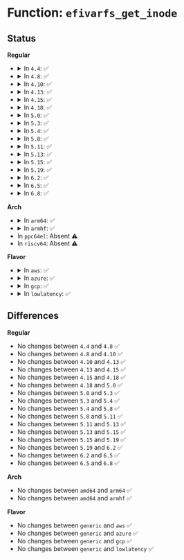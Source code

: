 # Function: <code>efivarfs_get_inode</code>

## Status
<b>Regular</b>
<ul>
<li>
<details>
<summary>In <code>4.4</code>: ✅</summary>

```c
struct inode *efivarfs_get_inode(struct super_block *sb, const struct inode *dir, int mode, dev_t dev, bool is_removable);
```

**Collision:** Unique Global

**Inline:** No

**Transformation:** False

**Instances:**

```
In fs/efivarfs/inode.c (ffffffff81320d20)
Location: fs/efivarfs/inode.c:17
Inline: False
Direct callers:
  - fs/efivarfs/inode.c:efivarfs_create
  - fs/efivarfs/super.c:efivarfs_fill_super
  - fs/efivarfs/super.c:efivarfs_callback
```
**Symbols:**

```
ffffffff81320d20-ffffffff81320dda: efivarfs_get_inode (STB_GLOBAL)
```
</details>
</li>
<li>
<details>
<summary>In <code>4.8</code>: ✅</summary>

```c
struct inode *efivarfs_get_inode(struct super_block *sb, const struct inode *dir, int mode, dev_t dev, bool is_removable);
```

**Collision:** Unique Global

**Inline:** No

**Transformation:** False

**Instances:**

```
In fs/efivarfs/inode.c (ffffffff81356380)
Location: fs/efivarfs/inode.c:18
Inline: False
Direct callers:
  - fs/efivarfs/inode.c:efivarfs_create
  - fs/efivarfs/super.c:efivarfs_fill_super
  - fs/efivarfs/super.c:efivarfs_callback
```
**Symbols:**

```
ffffffff81356380-ffffffff8135643c: efivarfs_get_inode (STB_GLOBAL)
```
</details>
</li>
<li>
<details>
<summary>In <code>4.10</code>: ✅</summary>

```c
struct inode *efivarfs_get_inode(struct super_block *sb, const struct inode *dir, int mode, dev_t dev, bool is_removable);
```

**Collision:** Unique Global

**Inline:** No

**Transformation:** False

**Instances:**

```
In fs/efivarfs/inode.c (ffffffff8136c7a0)
Location: fs/efivarfs/inode.c:18
Inline: False
Direct callers:
  - fs/efivarfs/inode.c:efivarfs_create
  - fs/efivarfs/super.c:efivarfs_fill_super
  - fs/efivarfs/super.c:efivarfs_callback
```
**Symbols:**

```
ffffffff8136c7a0-ffffffff8136c854: efivarfs_get_inode (STB_GLOBAL)
```
</details>
</li>
<li>
<details>
<summary>In <code>4.13</code>: ✅</summary>

```c
struct inode *efivarfs_get_inode(struct super_block *sb, const struct inode *dir, int mode, dev_t dev, bool is_removable);
```

**Collision:** Unique Global

**Inline:** No

**Transformation:** False

**Instances:**

```
In fs/efivarfs/inode.c (ffffffff81380ce0)
Location: fs/efivarfs/inode.c:18
Inline: False
Direct callers:
  - fs/efivarfs/inode.c:efivarfs_create
  - fs/efivarfs/super.c:efivarfs_fill_super
  - fs/efivarfs/super.c:efivarfs_callback
```
**Symbols:**

```
ffffffff81380ce0-ffffffff81380d9a: efivarfs_get_inode (STB_GLOBAL)
```
</details>
</li>
<li>
<details>
<summary>In <code>4.15</code>: ✅</summary>

```c
struct inode *efivarfs_get_inode(struct super_block *sb, const struct inode *dir, int mode, dev_t dev, bool is_removable);
```

**Collision:** Unique Global

**Inline:** No

**Transformation:** False

**Instances:**

```
In fs/efivarfs/inode.c (ffffffff813a5cf0)
Location: fs/efivarfs/inode.c:18
Inline: False
Direct callers:
  - fs/efivarfs/inode.c:efivarfs_create
  - fs/efivarfs/super.c:efivarfs_fill_super
  - fs/efivarfs/super.c:efivarfs_callback
```
**Symbols:**

```
ffffffff813a5cf0-ffffffff813a5daa: efivarfs_get_inode (STB_GLOBAL)
```
</details>
</li>
<li>
<details>
<summary>In <code>4.18</code>: ✅</summary>

```c
struct inode *efivarfs_get_inode(struct super_block *sb, const struct inode *dir, int mode, dev_t dev, bool is_removable);
```

**Collision:** Unique Global

**Inline:** No

**Transformation:** False

**Instances:**

```
In fs/efivarfs/inode.c (ffffffff813d4fb0)
Location: fs/efivarfs/inode.c:18
Inline: False
Direct callers:
  - fs/efivarfs/super.c:efivarfs_fill_super
  - fs/efivarfs/super.c:efivarfs_callback
```
**Symbols:**

```
ffffffff813d4fb0-ffffffff813d506e: efivarfs_get_inode (STB_GLOBAL)
```
</details>
</li>
<li>
<details>
<summary>In <code>5.0</code>: ✅</summary>

```c
struct inode *efivarfs_get_inode(struct super_block *sb, const struct inode *dir, int mode, dev_t dev, bool is_removable);
```

**Collision:** Unique Global

**Inline:** No

**Transformation:** False

**Instances:**

```
In fs/efivarfs/inode.c (ffffffff813ef5f0)
Location: fs/efivarfs/inode.c:18
Inline: False
Direct callers:
  - fs/efivarfs/super.c:efivarfs_fill_super
  - fs/efivarfs/super.c:efivarfs_callback
```
**Symbols:**

```
ffffffff813ef5f0-ffffffff813ef6ae: efivarfs_get_inode (STB_GLOBAL)
```
</details>
</li>
<li>
<details>
<summary>In <code>5.3</code>: ✅</summary>

```c
struct inode *efivarfs_get_inode(struct super_block *sb, const struct inode *dir, int mode, dev_t dev, bool is_removable);
```

**Collision:** Unique Global

**Inline:** No

**Transformation:** False

**Instances:**

```
In fs/efivarfs/inode.c (ffffffff8141b8d0)
Location: fs/efivarfs/inode.c:15
Inline: False
Direct callers:
  - fs/efivarfs/super.c:efivarfs_fill_super
  - fs/efivarfs/super.c:efivarfs_callback
```
**Symbols:**

```
ffffffff8141b8d0-ffffffff8141b997: efivarfs_get_inode (STB_GLOBAL)
```
</details>
</li>
<li>
<details>
<summary>In <code>5.4</code>: ✅</summary>

```c
struct inode *efivarfs_get_inode(struct super_block *sb, const struct inode *dir, int mode, dev_t dev, bool is_removable);
```

**Collision:** Unique Global

**Inline:** No

**Transformation:** False

**Instances:**

```
In fs/efivarfs/inode.c (ffffffff81435720)
Location: fs/efivarfs/inode.c:15
Inline: False
Direct callers:
  - fs/efivarfs/super.c:efivarfs_fill_super
  - fs/efivarfs/super.c:efivarfs_callback
```
**Symbols:**

```
ffffffff81435720-ffffffff814357e7: efivarfs_get_inode (STB_GLOBAL)
```
</details>
</li>
<li>
<details>
<summary>In <code>5.8</code>: ✅</summary>

```c
struct inode *efivarfs_get_inode(struct super_block *sb, const struct inode *dir, int mode, dev_t dev, bool is_removable);
```

**Collision:** Unique Global

**Inline:** No

**Transformation:** False

**Instances:**

```
In fs/efivarfs/inode.c (ffffffff81485430)
Location: fs/efivarfs/inode.c:15
Inline: False
Direct callers:
  - fs/efivarfs/inode.c:efivarfs_create
  - fs/efivarfs/super.c:efivarfs_fill_super
  - fs/efivarfs/super.c:efivarfs_callback
```
**Symbols:**

```
ffffffff81485430-ffffffff814854f7: efivarfs_get_inode (STB_GLOBAL)
```
</details>
</li>
<li>
<details>
<summary>In <code>5.11</code>: ✅</summary>

```c
struct inode *efivarfs_get_inode(struct super_block *sb, const struct inode *dir, int mode, dev_t dev, bool is_removable);
```

**Collision:** Unique Global

**Inline:** No

**Transformation:** False

**Instances:**

```
In fs/efivarfs/inode.c (ffffffff814a2a60)
Location: fs/efivarfs/inode.c:16
Inline: False
Direct callers:
  - fs/efivarfs/inode.c:efivarfs_create
  - fs/efivarfs/super.c:efivarfs_fill_super
  - fs/efivarfs/super.c:efivarfs_callback
```
**Symbols:**

```
ffffffff814a2a60-ffffffff814a2b27: efivarfs_get_inode (STB_GLOBAL)
```
</details>
</li>
<li>
<details>
<summary>In <code>5.13</code>: ✅</summary>

```c
struct inode *efivarfs_get_inode(struct super_block *sb, const struct inode *dir, int mode, dev_t dev, bool is_removable);
```

**Collision:** Unique Global

**Inline:** No

**Transformation:** False

**Instances:**

```
In fs/efivarfs/inode.c (ffffffff814a8c40)
Location: fs/efivarfs/inode.c:19
Inline: False
Direct callers:
  - fs/efivarfs/inode.c:efivarfs_create
  - fs/efivarfs/super.c:efivarfs_fill_super
  - fs/efivarfs/super.c:efivarfs_callback
```
**Symbols:**

```
ffffffff814a8c40-ffffffff814a8d12: efivarfs_get_inode (STB_GLOBAL)
```
</details>
</li>
<li>
<details>
<summary>In <code>5.15</code>: ✅</summary>

```c
struct inode *efivarfs_get_inode(struct super_block *sb, const struct inode *dir, int mode, dev_t dev, bool is_removable);
```

**Collision:** Unique Global

**Inline:** No

**Transformation:** False

**Instances:**

```
In fs/efivarfs/inode.c (ffffffff81500f70)
Location: fs/efivarfs/inode.c:19
Inline: False
Direct callers:
  - fs/efivarfs/inode.c:efivarfs_create
  - fs/efivarfs/super.c:efivarfs_fill_super
  - fs/efivarfs/super.c:efivarfs_callback
```
**Symbols:**

```
ffffffff81500f70-ffffffff81501042: efivarfs_get_inode (STB_GLOBAL)
```
</details>
</li>
<li>
<details>
<summary>In <code>5.19</code>: ✅</summary>

```c
struct inode *efivarfs_get_inode(struct super_block *sb, const struct inode *dir, int mode, dev_t dev, bool is_removable);
```

**Collision:** Unique Global

**Inline:** No

**Transformation:** False

**Instances:**

```
In fs/efivarfs/inode.c (ffffffff815922c0)
Location: fs/efivarfs/inode.c:19
Inline: False
Direct callers:
  - fs/efivarfs/inode.c:efivarfs_create
  - fs/efivarfs/super.c:efivarfs_fill_super
  - fs/efivarfs/super.c:efivarfs_callback
```
**Symbols:**

```
ffffffff815922c0-ffffffff815923a9: efivarfs_get_inode (STB_GLOBAL)
```
</details>
</li>
<li>
<details>
<summary>In <code>6.2</code>: ✅</summary>

```c
struct inode *efivarfs_get_inode(struct super_block *sb, const struct inode *dir, int mode, dev_t dev, bool is_removable);
```

**Collision:** Unique Global

**Inline:** No

**Transformation:** False

**Instances:**

```
In fs/efivarfs/inode.c (ffffffff81639bf0)
Location: fs/efivarfs/inode.c:19
Inline: False
Direct callers:
  - fs/efivarfs/inode.c:efivarfs_create
  - fs/efivarfs/super.c:efivarfs_fill_super
  - fs/efivarfs/super.c:efivarfs_callback
```
**Symbols:**

```
ffffffff81639bf0-ffffffff81639cd9: efivarfs_get_inode (STB_GLOBAL)
```
</details>
</li>
<li>
<details>
<summary>In <code>6.5</code>: ✅</summary>

```c
struct inode *efivarfs_get_inode(struct super_block *sb, const struct inode *dir, int mode, dev_t dev, bool is_removable);
```

**Collision:** Unique Global

**Inline:** No

**Transformation:** False

**Instances:**

```
In fs/efivarfs/inode.c (ffffffff81672050)
Location: fs/efivarfs/inode.c:19
Inline: False
Direct callers:
  - fs/efivarfs/inode.c:efivarfs_create
  - fs/efivarfs/super.c:efivarfs_fill_super
  - fs/efivarfs/super.c:efivarfs_callback
```
**Symbols:**

```
ffffffff81672050-ffffffff81672139: efivarfs_get_inode (STB_GLOBAL)
```
</details>
</li>
<li>
<details>
<summary>In <code>6.8</code>: ✅</summary>

```c
struct inode *efivarfs_get_inode(struct super_block *sb, const struct inode *dir, int mode, dev_t dev, bool is_removable);
```

**Collision:** Unique Global

**Inline:** No

**Transformation:** False

**Instances:**

```
In fs/efivarfs/inode.c (ffffffff816ae030)
Location: fs/efivarfs/inode.c:19
Inline: False
Direct callers:
  - fs/efivarfs/inode.c:efivarfs_create
  - fs/efivarfs/super.c:efivarfs_fill_super
  - fs/efivarfs/super.c:efivarfs_callback
```
**Symbols:**

```
ffffffff816ae030-ffffffff816ae11e: efivarfs_get_inode (STB_GLOBAL)
```
</details>
</li>
</ul>
<b>Arch</b>
<ul>
<li>
<details>
<summary>In <code>arm64</code>: ✅</summary>

```c
struct inode *efivarfs_get_inode(struct super_block *sb, const struct inode *dir, int mode, dev_t dev, bool is_removable);
```

**Collision:** Unique Global

**Inline:** No

**Transformation:** False

**Instances:**

```
In fs/efivarfs/inode.c (ffff80001051b618)
Location: fs/efivarfs/inode.c:15
Inline: False
Direct callers:
  - fs/efivarfs/super.c:efivarfs_fill_super
  - fs/efivarfs/super.c:efivarfs_callback
```
**Symbols:**

```
ffff80001051b618-ffff80001051b6fc: efivarfs_get_inode (STB_GLOBAL)
```
</details>
</li>
<li>
<details>
<summary>In <code>armhf</code>: ✅</summary>

```c
struct inode *efivarfs_get_inode(struct super_block *sb, const struct inode *dir, int mode, dev_t dev, bool is_removable);
```

**Collision:** Unique Global

**Inline:** No

**Transformation:** False

**Instances:**

```
In fs/efivarfs/inode.c (c06d8030)
Location: fs/efivarfs/inode.c:15
Inline: False
Direct callers:
  - fs/efivarfs/super.c:efivarfs_fill_super
  - fs/efivarfs/super.c:efivarfs_callback
```
**Symbols:**

```
c06d8030-c06d8128: efivarfs_get_inode (STB_GLOBAL)
```
</details>
</li>
<li>
In <code>ppc64el</code>: Absent ⚠️
</li>
<li>
In <code>riscv64</code>: Absent ⚠️
</li>
</ul>
<b>Flavor</b>
<ul>
<li>
<details>
<summary>In <code>aws</code>: ✅</summary>

```c
struct inode *efivarfs_get_inode(struct super_block *sb, const struct inode *dir, int mode, dev_t dev, bool is_removable);
```

**Collision:** Unique Global

**Inline:** No

**Transformation:** False

**Instances:**

```
In fs/efivarfs/inode.c (ffffffff8142dd00)
Location: fs/efivarfs/inode.c:15
Inline: False
Direct callers:
  - fs/efivarfs/super.c:efivarfs_fill_super
  - fs/efivarfs/super.c:efivarfs_callback
```
**Symbols:**

```
ffffffff8142dd00-ffffffff8142ddc7: efivarfs_get_inode (STB_GLOBAL)
```
</details>
</li>
<li>
<details>
<summary>In <code>azure</code>: ✅</summary>

```c
struct inode *efivarfs_get_inode(struct super_block *sb, const struct inode *dir, int mode, dev_t dev, bool is_removable);
```

**Collision:** Unique Global

**Inline:** No

**Transformation:** False

**Instances:**

```
In fs/efivarfs/inode.c (ffffffff8141e780)
Location: fs/efivarfs/inode.c:15
Inline: False
Direct callers:
  - fs/efivarfs/super.c:efivarfs_fill_super
  - fs/efivarfs/super.c:efivarfs_callback
```
**Symbols:**

```
ffffffff8141e780-ffffffff8141e847: efivarfs_get_inode (STB_GLOBAL)
```
</details>
</li>
<li>
<details>
<summary>In <code>gcp</code>: ✅</summary>

```c
struct inode *efivarfs_get_inode(struct super_block *sb, const struct inode *dir, int mode, dev_t dev, bool is_removable);
```

**Collision:** Unique Global

**Inline:** No

**Transformation:** False

**Instances:**

```
In fs/efivarfs/inode.c (ffffffff81429ea0)
Location: fs/efivarfs/inode.c:15
Inline: False
Direct callers:
  - fs/efivarfs/super.c:efivarfs_fill_super
  - fs/efivarfs/super.c:efivarfs_callback
```
**Symbols:**

```
ffffffff81429ea0-ffffffff81429f67: efivarfs_get_inode (STB_GLOBAL)
```
</details>
</li>
<li>
<details>
<summary>In <code>lowlatency</code>: ✅</summary>

```c
struct inode *efivarfs_get_inode(struct super_block *sb, const struct inode *dir, int mode, dev_t dev, bool is_removable);
```

**Collision:** Unique Global

**Inline:** No

**Transformation:** False

**Instances:**

```
In fs/efivarfs/inode.c (ffffffff81440d60)
Location: fs/efivarfs/inode.c:15
Inline: False
Direct callers:
  - fs/efivarfs/super.c:efivarfs_fill_super
  - fs/efivarfs/super.c:efivarfs_callback
```
**Symbols:**

```
ffffffff81440d60-ffffffff81440e27: efivarfs_get_inode (STB_GLOBAL)
```
</details>
</li>
</ul>

## Differences
<b>Regular</b>
<ul>
<li>
No changes between <code>4.4</code> and <code>4.8</code> ✅
</li>
<li>
No changes between <code>4.8</code> and <code>4.10</code> ✅
</li>
<li>
No changes between <code>4.10</code> and <code>4.13</code> ✅
</li>
<li>
No changes between <code>4.13</code> and <code>4.15</code> ✅
</li>
<li>
No changes between <code>4.15</code> and <code>4.18</code> ✅
</li>
<li>
No changes between <code>4.18</code> and <code>5.0</code> ✅
</li>
<li>
No changes between <code>5.0</code> and <code>5.3</code> ✅
</li>
<li>
No changes between <code>5.3</code> and <code>5.4</code> ✅
</li>
<li>
No changes between <code>5.4</code> and <code>5.8</code> ✅
</li>
<li>
No changes between <code>5.8</code> and <code>5.11</code> ✅
</li>
<li>
No changes between <code>5.11</code> and <code>5.13</code> ✅
</li>
<li>
No changes between <code>5.13</code> and <code>5.15</code> ✅
</li>
<li>
No changes between <code>5.15</code> and <code>5.19</code> ✅
</li>
<li>
No changes between <code>5.19</code> and <code>6.2</code> ✅
</li>
<li>
No changes between <code>6.2</code> and <code>6.5</code> ✅
</li>
<li>
No changes between <code>6.5</code> and <code>6.8</code> ✅
</li>
</ul>
<b>Arch</b>
<ul>
<li>
No changes between <code>amd64</code> and <code>arm64</code> ✅
</li>
<li>
No changes between <code>amd64</code> and <code>armhf</code> ✅
</li>
</ul>
<b>Flavor</b>
<ul>
<li>
No changes between <code>generic</code> and <code>aws</code> ✅
</li>
<li>
No changes between <code>generic</code> and <code>azure</code> ✅
</li>
<li>
No changes between <code>generic</code> and <code>gcp</code> ✅
</li>
<li>
No changes between <code>generic</code> and <code>lowlatency</code> ✅
</li>
</ul>
